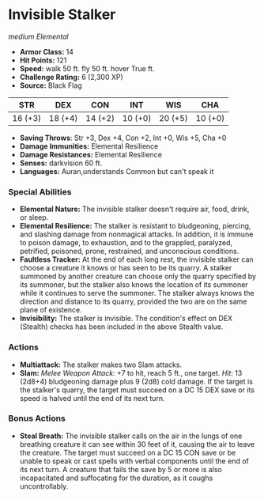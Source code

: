 # Invisible Stalker

*medium* *Elemental*

- **Armor Class:** 14
- **Hit Points:** 121 
- **Speed:** walk 50 ft. fly 50 ft. hover True ft.
- **Challenge Rating:** 6 (2,300 XP)
- **Source:** Black Flag

| STR | DEX | CON | INT | WIS | CHA |
| --- | --- | --- | --- | --- | --- |
| 16 (+3) | 18 (+4) | 14 (+2) | 10 (+0) | 20 (+5) | 10 (+0) |

- **Saving Throws**: Str +3, Dex +4, Con +2, Int +0, Wis +5, Cha +0
- **Damage Immunities:** Elemental Resilience
- **Damage Resistances:** Elemental Resilience
- **Senses:** darkvision 60 ft.
- **Languages:** Auran,understands Common but can't speak it

### Special Abilities

- **Elemental Nature:** The invisible stalker doesn't require air, food, drink, or sleep.
- **Elemental Resilience:** The stalker is resistant to bludgeoning, piercing, and slashing damage from nonmagical attacks. In addition, it is immune to poison damage, to exhaustion, and to the grappled, paralyzed, petrified, poisoned, prone, restrained, and unconscious conditions.
- **Faultless Tracker:** At the end of each long rest, the invisible stalker can choose a creature it knows or has seen to be its quarry. A stalker summoned by another creature can choose only the quarry specified by its summoner, but the stalker also knows the location of its summoner while it continues to serve the summoner. The stalker always knows the direction and distance to its quarry, provided the two are on the same plane of existence.
- **Invisibility:** The stalker is invisible. The condition's effect on DEX (Stealth) checks has been included in the above Stealth value.

### Actions

- **Multiattack:** The stalker makes two Slam attacks.
- **Slam:** _Melee Weapon Attack:_ +7 to hit, reach 5 ft., one target. _Hit:_ 13 (2d8+4) bludgeoning damage plus 9 (2d8) cold damage. If the target is the stalker's quarry, the target must succeed on a DC 15 DEX save or its speed is halved until the end of its next turn.

### Bonus Actions

- **Steal Breath:** The invisible stalker calls on the air in the lungs of one breathing creature it can see within 30 feet of it, causing the air to leave the creature. The target must succeed on a DC 15 CON save or be unable to speak or cast spells with verbal components until the end of its next turn. A creature that fails the save by 5 or more is also incapacitated and suffocating for the duration, as it coughs uncontrollably.
